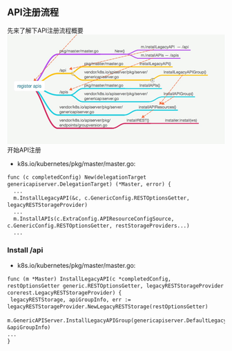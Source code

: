 ## API注册流程
先来了解下API注册流程概要
![API注册流程概要](/assets/apiserver-register-01.jpg)
开始API注册
* k8s.io/kubernetes/pkg/master/master.go:
```
func (c completedConfig) New(delegationTarget genericapiserver.DelegationTarget) (*Master, error) { 
  ...
  m.InstallLegacyAPI(&c, c.GenericConfig.RESTOptionsGetter, legacyRESTStorageProvider)
  ...
  m.InstallAPIs(c.ExtraConfig.APIResourceConfigSource, c.GenericConfig.RESTOptionsGetter, restStorageProviders...)
  ...
```
### Install /api
* k8s.io/kubernetes/pkg/master/master.go:
```
func (m *Master) InstallLegacyAPI(c *completedConfig, restOptionsGetter generic.RESTOptionsGetter, legacyRESTStorageProvider corerest.LegacyRESTStorageProvider) {
 legacyRESTStorage, apiGroupInfo, err := 		     legacyRESTStorageProvider.NewLegacyRESTStorage(restOptionsGetter)

m.GenericAPIServer.InstallLegacyAPIGroup(genericapiserver.DefaultLegacyAPIPrefix, &apiGroupInfo)
...
}